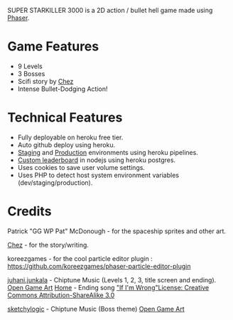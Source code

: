 SUPER STARKILLER 3000 is a 2D action / bullet hell game made using [Phaser](https://phaser.io/).

# Game Features
- 9 Levels
- 3 Bosses
- Scifi story by [Chez](https://www.patreon.com/chezdispenser)
- Intense Bullet-Dodging Action!


# Technical Features
- Fully deployable on heroku free tier.
- Auto github deploy using heroku.
- [Staging](https://super-starkiller-3000-staging.herokuapp.com/) and [Production](https://super-starkiller-3000.herokuapp.com/) environments using heroku pipelines.
- [Custom leaderboard](https://github.com/fahseltc/leaderboard-node) in nodejs using heroku postgres.
- Uses cookies to save user volume settings.
- Uses PHP to detect host system environment variables (dev/staging/production).





# Credits

Patrick "GG WP Pat" McDonough - for the spaceship sprites and other art.

[Chez](https://www.patreon.com/chezdispenser) - for the story/writing.

koreezgames - for the cool particle editor plugin : https://github.com/koreezgames/phaser-particle-editor-plugin

[juhani.junkala](juhani.junkala@musician.org) - Chiptune Music (Levels 1, 2, 3, title screen and ending). [Open Game Art](https://opengameart.org/content/5-chiptunes-action)
[Home](https://soundcloud.com/home-2001) - Ending song ["If I'm Wrong"](https://www.youtube.com/watch?v=HBynMB054zw)[License: Creative Commons Attribution-ShareAlike 3.0](https://creativecommons.org/licenses/by-sa/3.0/)

[sketchylogic](https://opengameart.org/users/sketchylogic) - Chiptune Music (Boss theme) [Open Game Art](https://opengameart.org/content/nes-shooter-music-5-tracks-3-jingles)